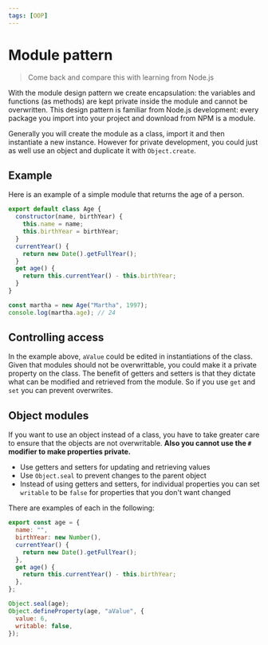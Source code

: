 ```yaml
---
tags: [OOP]
---
```


# Module pattern

> Come back and compare this with learning from Node.js

With the module design pattern we create encapsulation: the variables and
functions (as methods) are kept private inside the module and cannot be
overwritten. This design pattern is familiar from Node.js development: every
package you import into your project and download from NPM is a module.

Generally you will create the module as a class, import it and then instantiate
a new instance. However for private development, you could just as well use an
object and duplicate it with `Object.create`.

## Example

Here is an example of a simple module that returns the age of a person.

```js
export default class Age {
  constructor(name, birthYear) {
    this.name = name;
    this.birthYear = birthYear;
  }
  currentYear() {
    return new Date().getFullYear();
  }
  get age() {
    return this.currentYear() - this.birthYear;
  }
}
```

```js
const martha = new Age("Martha", 1997);
console.log(martha.age); // 24
```

## Controlling access

In the example above, `aValue` could be edited in instantiations of the class.
Given that modules should not be overwrittable, you could make it a private
property on the class. The benefit of getters and setters is that they dictate
what can be modified and retrieved from the module. So if you use `get` and
`set` you can prevent overwrites.

## Object modules

If you want to use an object instead of a class, you have to take greater care
to ensure that the objects are not overwritable. **Also you cannot use the `#`
modifier to make properties private.**

- Use getters and setters for updating and retrieving values
- Use `Object.seal` to prevent changes to the parent object
- Instead of using getters and setters, for individual properties you can set
  `writable` to be `false` for properties that you don't want changed

There are examples of each in the following:

```jsx
export const age = {
  name: "",
  birthYear: new Number(),
  currentYear() {
    return new Date().getFullYear();
  },
  get age() {
    return this.currentYear() - this.birthYear;
  },
};

Object.seal(age);
Object.defineProperty(age, "aValue", {
  value: 6,
  writable: false,
});
```
